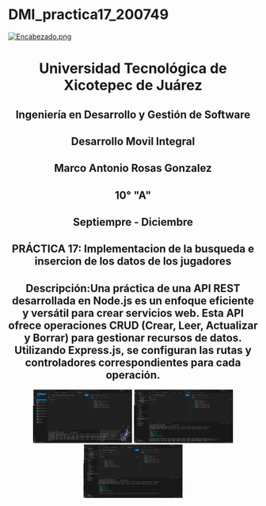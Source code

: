 # DMI_practica17_200749

[![Encabezado.png](https://i.postimg.cc/PJKtvHNC/Encabezado.png)](https://postimg.cc/K3kXCdPb)

<div align="center">
  
# Universidad Tecnológica de Xicotepec de Juárez

## Ingeniería en Desarrollo y Gestión de Software

## Desarrollo Movil Integral

## Marco Antonio Rosas Gonzalez
 
## 10° "A"

## Septiempre - Diciembre

## PRÁCTICA 17: Implementacion de la busqueda e insercion de los datos de los jugadores

## Descripción:Una práctica de una API REST desarrollada en Node.js es un enfoque eficiente y versátil para crear servicios web. Esta API ofrece operaciones CRUD (Crear, Leer, Actualizar y Borrar) para gestionar recursos de datos. Utilizando Express.js, se configuran las rutas y controladores correspondientes para cada operación.

<p align="center">
<img src="./img/2.png" width="200" alt="Captura de Pantalla 1">
<img src="./img/1.png" width="200" alt="Captura de Pantalla 2">
<img src="./img/3.png" width="200" alt="Captura de Pantalla 3">

